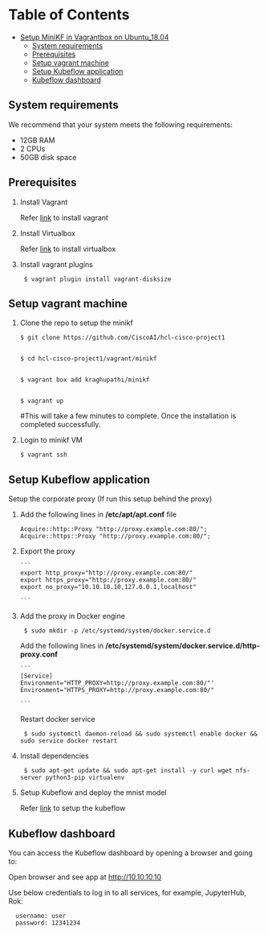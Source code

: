 # Table of Contents
- [Setup MiniKF in Vagrantbox on Ubuntu_18.04](#setup-minikf-in-vagrantbox-on-ubuntu_18.04)
    - [System requirements](#system-requirements)
    - [Prerequisites](#prerequisites)
    - [Setup vagrant machine](#setup-vagrant-machine)
    - [Setup Kubeflow application](#setup-kubeflow-application)
    - [Kubeflow dashboard](#kubeflow-dashboard)

## System requirements
We recommend that your system meets the following requirements:

* 12GB RAM
* 2 CPUs
* 50GB disk space

## Prerequisites


1. Install Vagrant

   Refer [link](https://www.vagrantup.com/downloads.html) to install vagrant

2. Install Virtualbox

   Refer [link](https://www.virtualbox.org/wiki/Downloads) to install virtualbox

3. Install vagrant plugins

        
        $ vagrant plugin install vagrant-disksize


## Setup vagrant machine

1.  Clone the repo to setup the minikf

        
        $ git clone https://github.com/CiscoAI/hcl-cisco-project1

      
        $ cd hcl-cisco-project1/vagrant/minikf

        
        $ vagrant box add kraghupathi/minikf

        
        $ vagrant up

      #This will take a few minutes to complete. Once the installation is completed successfully.


2.  Login to minikf VM

        
        $ vagrant ssh

## Setup Kubeflow application

   Setup the corporate proxy (If run this setup behind the proxy)

1.  Add the following lines in **/etc/apt/apt.conf** file



       ```
       Acquire::http::Proxy "http://proxy.example.com:80/";
       Acquire::https::Proxy "http://proxy.example.com:80/";

       ```

2. Export the proxy

       ```
       export http_proxy="http://proxy.example.com:80/"
       export https_proxy="http://proxy.example.com:80/"
       export no_proxy="10.10.10.10,127.0.0.1,localhost"

       ```

3. Add the proxy in Docker engine


        
        $ sudo mkdir -p /etc/systemd/system/docker.service.d


   Add the following lines in **/etc/systemd/system/docker.service.d/http-proxy.conf**

       ```
       [Service]
       Environment="HTTP_PROXY=http://proxy.example.com:80/"'
       Environment="HTTPS_PROXY=http://proxy.example.com:80/"

       ```

   Restart docker service

        
        $ sudo systemctl daemon-reload && sudo systemctl enable docker && sudo service docker restart

4. Install dependencies 
     
        
        $ sudo apt-get update && sudo apt-get install -y curl wget nfs-server python3-pip virtualenv

5. Setup Kubeflow and deploy the mnist model


   Refer [link](https://github.com/CiscoAI/KFLab/blob/master/tf-mnist/README.md#prerequisites) to setup the kubeflow


## Kubeflow dashboard

You can access the Kubeflow dashboard by opening a browser and going to:

Open browser and see app at http://10.10.10.10

Use below credentials to log in to all services, for example, JupyterHub, Rok:

 ```
   username: user
   password: 12341234
 ```
    
